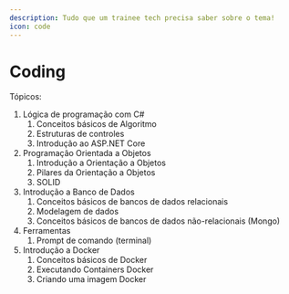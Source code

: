 ```yaml
---
description: Tudo que um trainee tech precisa saber sobre o tema!
icon: code
---
```


# Coding

Tópicos:&#x20;

1. Lógica de programação com C#&#x20;
   1. Conceitos básicos de Algoritmo&#x20;
   2. Estruturas de controles&#x20;
   3. Introdução ao ASP.NET Core&#x20;
2. Programação Orientada a Objetos&#x20;
   1. Introdução a Orientação a Objetos&#x20;
   2. Pilares da Orientação a Objetos&#x20;
   3. SOLID&#x20;
3. Introdução a Banco de Dados&#x20;
   1. Conceitos básicos de bancos de dados relacionais&#x20;
   2. Modelagem de dados&#x20;
   3. Conceitos básicos de bancos de dados não-relacionais (Mongo)&#x20;
4. Ferramentas&#x20;
   1. Prompt de comando (terminal)&#x20;
5. Introdução a Docker&#x20;
   1. Conceitos básicos de Docker&#x20;
   2. Executando Containers Docker&#x20;
   3. Criando uma imagem Docker&#x20;
